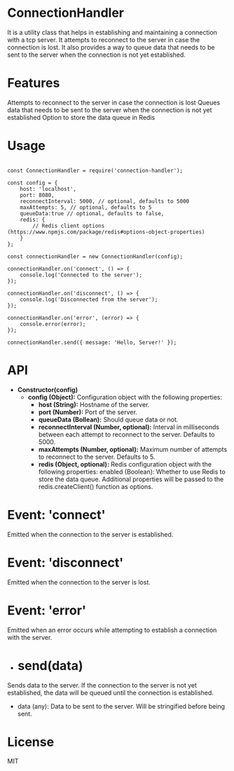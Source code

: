 # ConnectionHandler
It is a utility class that helps in establishing and maintaining a connection with a tcp server. It attempts to reconnect to the server in case the connection is lost. It also provides a way to queue data that needs to be sent to the server when the connection is not yet established.


# Features
Attempts to reconnect to the server in case the connection is lost
Queues data that needs to be sent to the server when the connection is not yet established
Option to store the data queue in Redis


# Usage
```

const ConnectionHandler = require('connection-handler');

const config = {
    host: 'localhost',
    port: 8080,
    reconnectInterval: 5000, // optional, defaults to 5000
    maxAttempts: 5, // optional, defaults to 5
    queueData:true // optional, defaults to false,
    redis: {
        // Redis client options (https://www.npmjs.com/package/redis#options-object-properties)
    }
};

const connectionHandler = new ConnectionHandler(config);

connectionHandler.on('connect', () => {
    console.log('Connected to the server');
});

connectionHandler.on('disconnect', () => {
    console.log('Disconnected from the server');
});

connectionHandler.on('error', (error) => {
    console.error(error);
});

connectionHandler.send({ message: 'Hello, Server!' });
```
# API
- **Constructor(config)**
     * **config (Object):** Configuration object with the following properties:
          * **host (String):** Hostname of the server.
          * **port (Number):** Port of the server.
          * **queueData (Bollean):** Should queue data or not.
          * **reconnectInterval (Number, optional):** Interval in milliseconds between each attempt to reconnect to the server. Defaults to 5000.
          * **maxAttempts (Number, optional):** Maximum number of attempts to reconnect to the server. Defaults to 5.
          * **redis (Object, optional):** Redis configuration object with the following properties:
enabled (Boolean): Whether to use Redis to store the data queue.
Additional properties will be passed to the redis.createClient() function as options.

# Event: 'connect'
Emitted when the connection to the server is established.

# Event: 'disconnect'
Emitted when the connection to the server is lost.

# Event: 'error'
Emitted when an error occurs while attempting to establish a connection with the server.

- # send(data)
Sends data to the server. If the connection to the server is not yet established, the data will be queued until the connection is established.

* data (any): Data to be sent to the server. Will be stringified before being sent.

# License
MIT